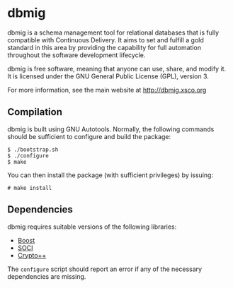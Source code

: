 dbmig
=====

dbmig is a schema management tool for relational databases that is fully compatible with Continuous Delivery. It aims to set and fulfill a gold standard in this area by providing the capability for full automation throughout the software development lifecycle.

dbmig is free software, meaning that anyone can use, share, and modify it. It is licensed under the GNU General Public License (GPL), version 3.

For more information, see the main website at http://dbmig.xsco.org

Compilation
-----------

dbmig is built using GNU Autotools.  Normally, the following commands should
be sufficient to configure and build the package:

    $ ./bootstrap.sh
    $ ./configure
    $ make

You can then install the package (with sufficient privileges) by issuing:

    # make install

Dependencies
------------

dbmig requires suitable versions of the following libraries:

* [Boost](http://www.boost.org)
* [SOCI](http://soci.sourceforge.net)
* [Crypto++](http://www.cryptopp.com)

The `configure` script should report an error if any of the necessary
dependencies are missing.


